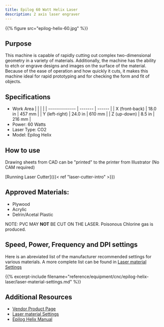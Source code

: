 ```yaml
---
title: Epilog 60 Watt Helix Laser
description: 2 axis laser engraver
---
```


{{% figure src="epilog-helix-60.jpg" %}}

## Purpose
This machine is capable of rapidly cutting out complex two-dimensional geometry in a variety of materials. Additionally, the machine has the ability to etch or engrave designs and images on the surface of the material. Because of the ease of operation and how quickly it cuts, it makes this machine ideal for rapid prototyping and for checking the form and fit of objects.

## Specifications
- Work Area
|                |         |        |
| -------------- | ------- | ------ |
| X (front-back) | 18.0 in | 457 mm |
| Y (left-right) | 24.0 in | 610 mm |
| Z (up-down)    |  8.5 in | 216 mm |
- Power: 60 Watts
- Laser Type: CO2
- Model: Epilog Helix

## How to use
Drawing sheets from CAD can be "printed" to the printer from Illustrator (No CAM required)

[Running Laser Cutter]({{< ref "laser-cutter-intro" >}})

## Approved Materials:
- Plywood
- Acrylic
- Delrin/Acetal Plastic

NOTE: PVC MAY **NOT** BE CUT ON THE LASER. Poisonous Chlorine gas is produced.

## Speed, Power, Frequency and DPI settings

Here is an abreviated list of the manufacturer recommended settings for various materials. A more complete list can be found in 
[Laser material Settings][2]

{{% excerpt-include filename="reference/equipment/cnc/epilog-helix-laser/laser-material-settings.md" %}}

## Additional Resources
- [Vendor Product Page][1]
- [Laser material Settings][2]
- [Epilog Helix Manual][3]

[1]: https://www.epiloglaser.com/laser-machines/mini-helix-engraver-cutter/

<!-- Source: https://www.epiloglaser.com/assets/downloads/legend-material-settings.pdf  -->
[2]: laser-material-settings.pdf

<!-- Source: https://www.epiloglaser.com/assets/downloads/manuals/legend-manual-web.pdf -->
[3]: epilog-helix-manual.pdf
